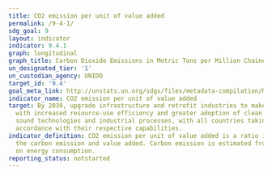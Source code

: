 ```yaml
---
title: CO2 emission per unit of value added
permalink: /9-4-1/
sdg_goal: 9
layout: indicator
indicator: 9.4.1
graph: longitudinal
graph_title: Carbon Dioxide Emissions in Metric Tons per Million Chained (2009) Dollars
un_designated_tier: '1'
un_custodian_agency: UNIDO
target_id: '9.4'
goal_meta_link: http://unstats.un.org/sdgs/files/metadata-compilation/Metadata-Goal-9.pdf
indicator_name: CO2 emission per unit of value added
target: By 2030, upgrade infrastructure and retrofit industries to make them sustainable,
  with increased resource-use efficiency and greater adoption of clean and environmentally
  sound technologies and industrial processes, with all countries taking action in
  accordance with their respective capabilities.
indicator_definition: CO2 emission per unit of value added is a ratio indicator between
  the carbon emission and value added. Carbon emission is estimated from the data
  on energy consumption.
reporting_status: notstarted
---
```

